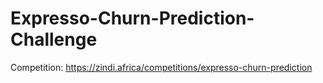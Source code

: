 # Expresso-Churn-Prediction-Challenge

Competition: https://zindi.africa/competitions/expresso-churn-prediction
